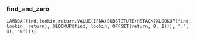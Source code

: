 ### find_and_zero

`LAMBDA(find,lookin,return,VALUE(IFNA(SUBSTITUTE(HSTACK(XLOOKUP(find, lookin, return), XLOOKUP(find, lookin, OFFSET(return, 0, 1))), ".", 0), "0")));`
